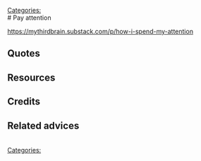 [Categories:](../Categories/index.md)<br># Pay attention

https://mythirdbrain.substack.com/p/how-i-spend-my-attention
## Quotes

## Resources

## Credits

## Related advices

<br>[Categories:](../Categories/index.md)
